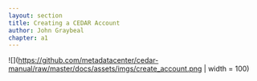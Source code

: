 ```yaml
---
layout: section
title: Creating a CEDAR Account
author: John Graybeal
chapter: a1
---
```




![](https://github.com/metadatacenter/cedar-manual/raw/master/docs/assets/imgs/create_account.png | width = 100)
